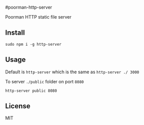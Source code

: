 #poorman-http-server

Poorman HTTP static file server

Install
---

`sudo npm i -g http-server`

Usage
---

Default is `http-server` which is the same as `http-server ./ 3000`

To server `./public` folder on port `8080`

`http-server public 8080`

License
---

MIT

